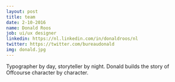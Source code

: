```yaml
---
layout: post
title: team
date: 2-10-2016
name: Donald Roos
job: ui/ux designer
linkedin: https://nl.linkedin.com/in/donaldroos/nl
twitter: https://twitter.com/bureaudonald
img: donald.jpg
---
```

Typographer by day, storyteller by night. Donald builds the story of Offcourse character by character.
